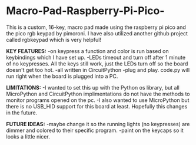 # Macro-Pad-Raspberry-Pi-Pico-
This is a custom, 16-key, macro pad made using the raspberry pi pico and the pico rgb keypad by pimoroni. I have also utilized another github project called rgbkeypad which is very helpful!


**KEY FEATURES:**
  -on keypress a function and color is run based on keybindings which I have set up.
  -LEDs timeout and turn off after 1 minute of no keypresses. All the keys still work, just the LEDs turn off so the board doesn't get too hot.
  -all written in CircuitPython
  -plug and play. code.py will run right when the board is plugged into a PC.


**LIMITATIONS:**
  -I wanted to set this up with the Python os library, but all MicroPython and CircuitPython implimentations do not have the methods to monitor programs opened on the pc.
  -I also wanted to use MicroPython but there is no USB_HID support for this board at least. Hopefully this changes in the future.


**FUTURE IDEAS:**
  -maybe change it so the running lights (no keypresses) are dimmer and colored to their specific program.
  -paint on the keycaps so it looks a little nicer.
